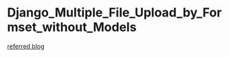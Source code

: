 # Django_Multiple_File_Upload_by_Formset_without_Models

[referred blog](https://narito.ninja/blog/detail/92/#_6)

![]()
